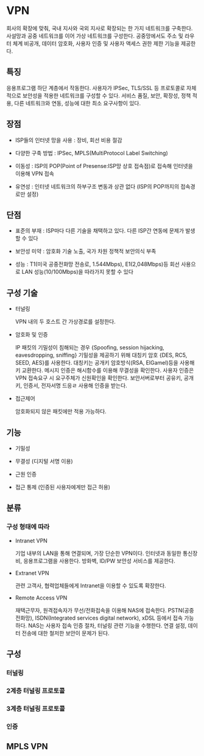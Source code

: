# VPN

회사의 확장에 맞춰, 국내 지사와 국외 지사로 확장되는 한 가지 네트워크를 구축한다.
사설망과 공중 네트워크를 이어 가상 네트워크를 구성한다.
공중망에서도 주소 및 라우터 체계 비공개, 데이터 암호화, 사용자 인증 및 사용자 액세스 권한 제한 기능을 제공한다.

## 특징

응용프로그램 하단 계층에서 작동한다.
사용자가 IPSec, TLS/SSL 등 프로토콜로 자체적으로 보안성을 적용한 네트워크를 구성할 수 있다.
서비스 품질, 보안, 확장성, 정책 적용, 다른 네트워크와 연동, 성능에 대한 최소 요구사항이 있다.

## 장점

* ISP들의 인터넷 망을 사용 : 장비, 회선 비용 절감

* 다양한 구축 방법 : IPSec, MPLS(MultiProtocol Label Switching)

* 이동성 : ISP의 POP(Point of Presense:ISP망 상호 접속점)로 접속해 인터넷을 이용해 VPN 접속

* 유연성 : 인터넷 네트워크의 하부구조 변동과 상관 없다 (ISP의 POP까지의 접속경로만 설정)

## 단점

* 표준의 부재 : ISP마다 다른 기술을 채택하고 있다. 다른 ISP간 연동에 문제가 발생할 수 있다

* 보안성 미약 : 암호화 기술 노출, 국가 차원 정책적 보안의식 부족

* 성능 : T1(미국 공중전화망 전송로, 1.544Mbps), E1(2,048Mbps)등 회선 사용으로 LAN 성능(10/100Mbps)을 따라가지 못할 수 있다

## 구성 기술

* 터널링

  VPN 내의 두 호스트 간 가상경로를 설정한다.

* 암호화 및 인증

  IP 패킷의 기밀성이 침해되는 경우 {Spoofing, session hijacking, eavesdropping, sniffing}
  기밀성을 제공하기 위해 대칭키 암호 {DES, RC5, SEED, AES}를 사용한다.
  대칭키는 공개키 암호방식(RSA, ElGamel)등을 사용해 키 교환한다.
  메시지 인증은 해시함수를 이용해 무결성을 확인한다.
  사용자 인증은 VPN 접속요구 시 요구주체가 신원확인을 확인한다.
  보안서버로부터 공유키, 공개키, 인증서, 전자서명 드응ㄹ 사용해 인증을 받는다.

* 접근제어

  암호화되지 않은 패킷에만 적용 가능하다.

## 기능

* 기밀성

* 무결성 (디지털 서명 이용)

* 근원 인증

* 접근 통제 (인증된 사용자에게만 접근 허용)

## 분류

### 구성 형태에 따라

* Intranet VPN

  기업 내부의 LAN을 통해 연결되며, 가장 단순한 VPN이다.
  인터넷과 동일한 통신장비, 응용프로그램을 사용한다.
  방화벽, ID/PW 보안성 서비스를 제공한다.

* Extranet VPN

  관련 고객사, 협력업체들에게 Intranet을 이용할 수 있도록 확장한다.

* Remote Access VPN

  재택근무자, 원격접속자가 무선/전화접속을 이용해 NAS에 접속한다.
  PSTN(공중전화망), ISDN(Integrated services digital network), xDSL 등에서 접속 가능하다.
  NAS는 사용자 접속 인증 절차, 터널링 관련 기능을 수행한다.
  연결 설정, 데이터 전송에 대한 철저한 보안이 문제가 된다.

## 구성

### 터널링

### 2계층 터널링 프로토콜

### 3계층 터널링 프로토콜

### 인증

## MPLS VPN

